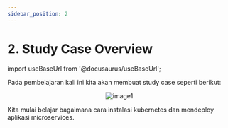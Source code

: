 ```yaml
---
sidebar_position: 2
---
```


# 2. Study Case Overview
import useBaseUrl from '@docusaurus/useBaseUrl';

Pada pembelajaran kali ini kita akan membuat study case seperti berikut:

<center>
<img alt="image1" src={useBaseUrl('img/docs/bck17.png')} />
</center>

Kita mulai belajar bagaimana cara instalasi kubernetes dan mendeploy aplikasi microservices.